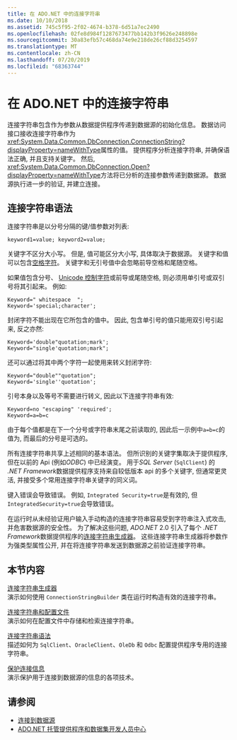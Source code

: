 ```yaml
---
title: 在 ADO.NET 中的连接字符串
ms.date: 10/10/2018
ms.assetid: 745c5f95-2f02-4674-b378-6d51a7ec2490
ms.openlocfilehash: 02fe8d984f1287673477bb142b3f9626e248898e
ms.sourcegitcommit: 30a83efb57c468da74e9e218de26cf88d3254597
ms.translationtype: MT
ms.contentlocale: zh-CN
ms.lasthandoff: 07/20/2019
ms.locfileid: "68363744"
---
```

# <a name="connection-strings-in-adonet"></a>在 ADO.NET 中的连接字符串

连接字符串包含作为参数从数据提供程序传递到数据源的初始化信息。 数据访问接口接收连接字符串作为<xref:System.Data.Common.DbConnection.ConnectionString?displayProperty=nameWithType>属性的值。 提供程序分析连接字符串, 并确保语法正确, 并且支持关键字。 然后, <xref:System.Data.Common.DbConnection.Open?displayProperty=nameWithType>方法将已分析的连接参数传递到数据源。 数据源执行进一步的验证, 并建立连接。

## <a name="connection-string-syntax"></a>连接字符串语法

连接字符串是以分号分隔的键/值参数对列表:

```
keyword1=value; keyword2=value;
```

关键字不区分大小写。 但是, 值可能区分大小写, 具体取决于数据源。 关键字和值可以包含[空格字符](https://en.wikipedia.org/wiki/Whitespace_character#Unicode)。 关键字和无引号值中会忽略前导空格和尾随空格。

如果值包含分号、 [Unicode 控制字符](https://en.wikipedia.org/wiki/Unicode_control_characters)或前导或尾随空格, 则必须用单引号或双引号将其引起来。 例如:

```
Keyword=" whitespace  ";
Keyword='special;character';
```

封闭字符不能出现在它所包含的值中。 因此, 包含单引号的值只能用双引号引起来, 反之亦然:

```
Keyword='double"quotation;mark';
Keyword="single'quotation;mark";
```

还可以通过将其中两个字符一起使用来转义封闭字符:

```
Keyword="double""quotation";
Keyword='single''quotation';
```

引号本身以及等号不需要进行转义, 因此以下连接字符串有效:

```
Keyword=no "escaping" 'required';
Keyword=a=b=c
```

由于每个值都是在下一个分号或字符串末尾之前读取的, 因此后一示例中`a=b=c`的值为, 而最后的分号是可选的。

所有连接字符串共享上述相同的基本语法。 但所识别的关键字集取决于提供程序, 但在以前的 Api (例如*ODBC*) 中已经演变。 用于*SQL Server* (`SqlClient`) 的 *.NET Framework*数据提供程序支持来自较低版本 api 的多个关键字, 但通常更灵活, 并接受多个常用连接字符串关键字的同义词。

键入错误会导致错误。 例如, `Integrated Security=true`是有效的, 但`IntegratedSecurity=true`会导致错误。

在运行时从未经验证用户输入手动构造的连接字符串容易受到字符串注入式攻击, 并危害数据源的安全性。 为了解决这些问题, *ADO.NET* 2.0 引入了每个 *.NET Framework*数据提供程序的[连接字符串生成器](../../../../docs/framework/data/adonet/connection-string-builders.md)。 这些连接字符串生成器将参数作为强类型属性公开, 并在将连接字符串发送到数据源之前验证连接字符串。

## <a name="in-this-section"></a>本节内容

[连接字符串生成器](../../../../docs/framework/data/adonet/connection-string-builders.md)\
演示如何使用 `ConnectionStringBuilder` 类在运行时构造有效的连接字符串。

[连接字符串和配置文件](../../../../docs/framework/data/adonet/connection-strings-and-configuration-files.md)\
演示如何在配置文件中存储和检索连接字符串。

[连接字符串语法](../../../../docs/framework/data/adonet/connection-string-syntax.md)\
描述如何为 `SqlClient`、`OracleClient`、`OleDb` 和 `Odbc` 配置提供程序专用的连接字符串。

[保护连接信息](../../../../docs/framework/data/adonet/protecting-connection-information.md)\
演示保护用于连接到数据源的信息的各项技术。

## <a name="see-also"></a>请参阅

- [连接到数据源](/cpp/data/odbc/connecting-to-a-data-source)
- [ADO.NET 托管提供程序和数据集开发人员中心](https://go.microsoft.com/fwlink/?LinkId=217917)
